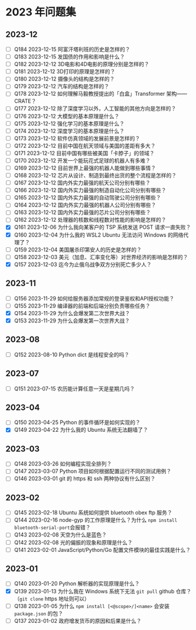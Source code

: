# 2023 年问题集

## 2023-12

- [ ] Q184 2023-12-15 阿富汗塔利班的历史是怎样的？
- [ ] Q183 2023-12-15 发国债的作用和影响是什么？
- [ ] Q182 2023-12-12 3D电影和4D电影的原理分别是怎样的？
- [ ] Q181 2023-12-12 3D打印的原理是怎样的？
- [ ] Q180 2023-12-12 摄像头的结构是怎样的？
- [ ] Q179 2023-12-12 汽车的结构是怎样的？
- [ ] Q178 2023-12-12 如何理解马毅教授提出的「白盒」Transformer 架构——CRATE？
- [ ] Q177 2023-12-12 除了深度学习以外，人工智能的其他方向是怎样的？
- [ ] Q176 2023-12-12 大模型的基本原理是什么？
- [ ] Q175 2023-12-12 强化学习的基本原理是什么？
- [ ] Q174 2023-12-12 深度学习的基本原理是什么？
- [ ] Q173 2023-12-12 软件仿真领域的发展前景是怎样的？
- [ ] Q172 2023-12-12 目前中国在航天领域与美国的差距有多大？
- [ ] Q171 2023-12-12 目前中国有哪些被美国「卡脖子」的领域？
- [ ] Q170 2023-12-12 开发一个能玩花式足球的机器人有多难？
- [ ] Q169 2023-12-12 目前世界上最强的机器人能做到哪些事情？
- [ ] Q168 2023-12-12 芯片从设计、制造到最终出货的整个流程是怎样的？
- [ ] Q167 2023-12-12 国内外实力最强的航天公司分别有哪些？
- [ ] Q166 2023-12-12 国内外实力最强的制造自动化公司分别有哪些？
- [ ] Q165 2023-12-12 国内外实力最强的自动驾驶公司分别有哪些？
- [ ] Q164 2023-12-12 国内外实力最强的机器人公司分别有哪些？
- [ ] Q163 2023-12-12 国内外实力最强的芯片公司分别有哪些？
- [ ] Q162 2023-12-12 处理器的核数和线程数对性能的影响是怎样的？
- [x] Q161 2023-12-06 为什么我向某客户的 TSP 系统发送 POST 请求一直失败？
- [x] Q160 2023-12-04 为什么我的 WSL2 Ubuntu 无法访问 Windows 的网络代理了？
- [ ] Q159 2023-12-04 美国屠杀印第安人的历史是怎样的？
- [ ] Q158 2023-12-03 美元（加息、汇率变化等）对世界经济的影响是怎样的？
- [x] Q157 2023-12-03 迄今为止俄乌战争双方分别死亡多少人？

## 2023-11

- [ ] Q156 2023-11-29 如何给服务器添加常规的登录鉴权和API授权功能？
- [ ] Q155 2023-11-29 编译器的前端和后端分别负责哪些任务？
- [x] Q154 2023-11-29 为什么会爆发第二次世界大战？
- [x] Q153 2023-11-29 为什么会爆发第一次世界大战？

## 2023-08

- [ ] Q152 2023-08-10 Python dict 是线程安全的吗？

## 2023-07

- [ ] Q151 2023-07-15 农历能计算任意一天是星期几吗？

## 2023-04

- [ ] Q150 2023-04-25 Python 的事件循环是如何实现的？
- [x] Q149 2023-04-22 为什么我的 Ubuntu 系统无法翻墙了？

## 2023-03

- [ ] Q148 2023-03-26 如何编程实现全排列？
- [ ] Q147 2023-03-07 Python 项目如何根据配置运行不同的测试用例？
- [ ] Q146 2023-03-01 git 的 https 和 ssh 两种协议有什么区别？

## 2023-02

- [ ] Q145 2023-02-18 Ubuntu 系统如何提供 bluetooth obex ftp 服务？
- [ ] Q144 2023-02-16 node-gyp 的工作原理是什么？为什么 `npm install bluetooth-serial-port`会报错？
- [ ] Q143 2023-02-08 天空为什么是蓝色？
- [ ] Q142 2023-02-08 光的偏振的现象和原理是什么？
- [ ] Q141 2023-02-01 JavaScript/Python/Go 配置文件模块的最佳实践是什么？

## 2023-01

- [ ] Q140 2023-01-20 Python 解析器的实现原理是什么？
- [x] Q139 2023-01-13 为什么我在 Windows 系统下无法 `git pull` github 仓库？（`git clone` https 地址则可以）
- [ ] Q138 2023-01-05 为什么 `npm install [<@scope>/]<name>` 会安装 `package.json` 的包？
- [ ] Q137 2023-01-02 政府增发货币的原因和后果是什么？
